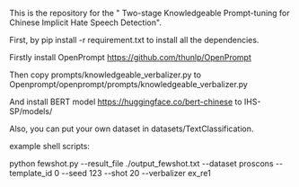 This is the repository for the " Two-stage Knowledgeable Prompt-tuning for Chinese Implicit Hate Speech Detection".

First, by pip install -r requirement.txt to install all the dependencies.

Firstly install OpenPrompt https://github.com/thunlp/OpenPrompt

Then copy prompts/knowledgeable_verbalizer.py to Openprompt/openprompt/prompts/knowledgeable_verbalizer.py

And install BERT model https://huggingface.co/bert-chinese to IHS-SP/models/

Also, you can put your own dataset in datasets/TextClassification.

example shell scripts:

python fewshot.py --result_file ./output_fewshot.txt --dataset proscons --template_id 0 --seed 123 --shot 20 --verbalizer ex_re1
